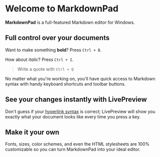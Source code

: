 # Welcome to MarkdownPad #

**MarkdownPad** is a full-featured Markdown editor for Windows. 

## Full control over your documents ##

Want to make something **bold**? Press `Ctrl + B`.

How about *italic*? Press `Ctrl + I`.

> Write a quote with `Ctrl + Q`

No matter what you're working on, you'll have quick access to Markdown syntax with handy keyboard shortcuts and toolbar buttons.

## See your changes instantly with LivePreview ##

Don't guess if your [hyperlink syntax](http://markdownpad.com) is correct; LivePreview will show you exactly what your document looks like every time you press a key.

## Make it your own ##

Fonts, sizes, color schemes, and even the HTML stylesheets are 100% customizable so you can turn MarkdownPad into your ideal editor.

